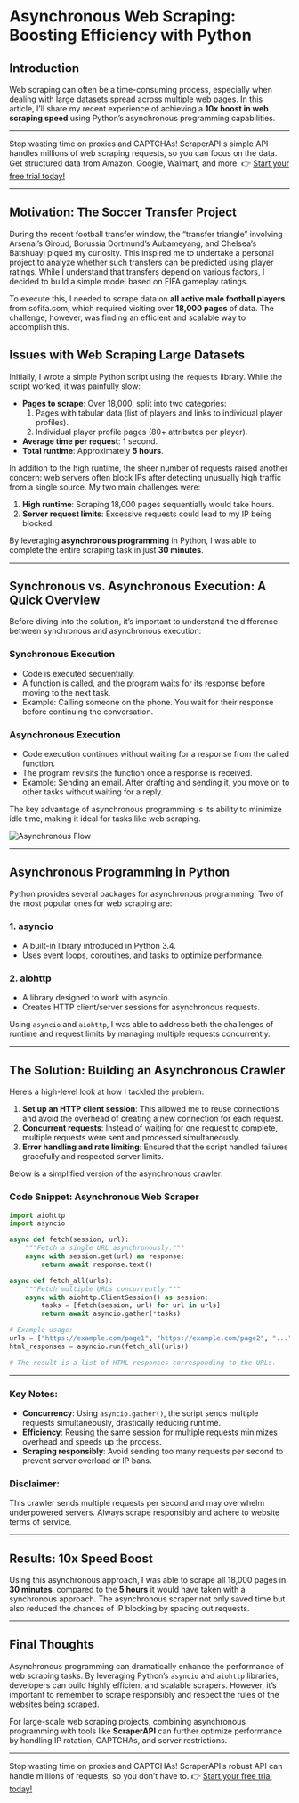 
# Asynchronous Web Scraping: Boosting Efficiency with Python

## Introduction

Web scraping can often be a time-consuming process, especially when dealing with large datasets spread across multiple web pages. In this article, I’ll share my recent experience of achieving a **10x boost in web scraping speed** using Python’s asynchronous programming capabilities.

---

Stop wasting time on proxies and CAPTCHAs! ScraperAPI's simple API handles millions of web scraping requests, so you can focus on the data. Get structured data from Amazon, Google, Walmart, and more. 👉 [Start your free trial today!](https://bit.ly/Scraperapi)

---

## Motivation: The Soccer Transfer Project

During the recent football transfer window, the “transfer triangle” involving Arsenal’s Giroud, Borussia Dortmund’s Aubameyang, and Chelsea’s Batshuayi piqued my curiosity. This inspired me to undertake a personal project to analyze whether such transfers can be predicted using player ratings. While I understand that transfers depend on various factors, I decided to build a simple model based on FIFA gameplay ratings.

To execute this, I needed to scrape data on **all active male football players** from sofifa.com, which required visiting over **18,000 pages** of data. The challenge, however, was finding an efficient and scalable way to accomplish this.

## Issues with Web Scraping Large Datasets

Initially, I wrote a simple Python script using the `requests` library. While the script worked, it was painfully slow:

- **Pages to scrape**: Over 18,000, split into two categories:
  1. Pages with tabular data (list of players and links to individual player profiles).
  2. Individual player profile pages (80+ attributes per player).
- **Average time per request**: 1 second.
- **Total runtime**: Approximately **5 hours**.

In addition to the high runtime, the sheer number of requests raised another concern: web servers often block IPs after detecting unusually high traffic from a single source. My two main challenges were:

1. **High runtime**: Scraping 18,000 pages sequentially would take hours.
2. **Server request limits**: Excessive requests could lead to my IP being blocked.

By leveraging **asynchronous programming** in Python, I was able to complete the entire scraping task in just **30 minutes**.

---

## Synchronous vs. Asynchronous Execution: A Quick Overview

Before diving into the solution, it’s important to understand the difference between synchronous and asynchronous execution:

### **Synchronous Execution**
- Code is executed sequentially.
- A function is called, and the program waits for its response before moving to the next task.
- Example: Calling someone on the phone. You wait for their response before continuing the conversation.

### **Asynchronous Execution**
- Code execution continues without waiting for a response from the called function.
- The program revisits the function once a response is received.
- Example: Sending an email. After drafting and sending it, you move on to other tasks without waiting for a reply.

The key advantage of asynchronous programming is its ability to minimize idle time, making it ideal for tasks like web scraping.

![Asynchronous Flow](https://cdn-images-1.medium.com/max/1600/1*60iugGBHMF7PPSn-fdQrHQ.png)

---

## Asynchronous Programming in Python

Python provides several packages for asynchronous programming. Two of the most popular ones for web scraping are:

### **1. asyncio**
- A built-in library introduced in Python 3.4.
- Uses event loops, coroutines, and tasks to optimize performance.

### **2. aiohttp**
- A library designed to work with asyncio.
- Creates HTTP client/server sessions for asynchronous requests.

Using `asyncio` and `aiohttp`, I was able to address both the challenges of runtime and request limits by managing multiple requests concurrently.

---

## The Solution: Building an Asynchronous Crawler

Here’s a high-level look at how I tackled the problem:

1. **Set up an HTTP client session**: This allowed me to reuse connections and avoid the overhead of creating a new connection for each request.
2. **Concurrent requests**: Instead of waiting for one request to complete, multiple requests were sent and processed simultaneously.
3. **Error handling and rate limiting**: Ensured that the script handled failures gracefully and respected server limits.

Below is a simplified version of the asynchronous crawler:

### Code Snippet: Asynchronous Web Scraper
```python
import aiohttp
import asyncio

async def fetch(session, url):
    """Fetch a single URL asynchronously."""
    async with session.get(url) as response:
        return await response.text()

async def fetch_all(urls):
    """Fetch multiple URLs concurrently."""
    async with aiohttp.ClientSession() as session:
        tasks = [fetch(session, url) for url in urls]
        return await asyncio.gather(*tasks)

# Example usage:
urls = ["https://example.com/page1", "https://example.com/page2", "..."]  # Add your URLs here
html_responses = asyncio.run(fetch_all(urls))

# The result is a list of HTML responses corresponding to the URLs.
```

---

### Key Notes:
- **Concurrency**: Using `asyncio.gather()`, the script sends multiple requests simultaneously, drastically reducing runtime.
- **Efficiency**: Reusing the same session for multiple requests minimizes overhead and speeds up the process.
- **Scraping responsibly**: Avoid sending too many requests per second to prevent server overload or IP bans.

### Disclaimer:
This crawler sends multiple requests per second and may overwhelm underpowered servers. Always scrape responsibly and adhere to website terms of service.

---

## Results: 10x Speed Boost

Using this asynchronous approach, I was able to scrape all 18,000 pages in **30 minutes**, compared to the **5 hours** it would have taken with a synchronous approach. The asynchronous scraper not only saved time but also reduced the chances of IP blocking by spacing out requests.

---

## Final Thoughts

Asynchronous programming can dramatically enhance the performance of web scraping tasks. By leveraging Python’s `asyncio` and `aiohttp` libraries, developers can build highly efficient and scalable scrapers. However, it’s important to remember to scrape responsibly and respect the rules of the websites being scraped.

For large-scale web scraping projects, combining asynchronous programming with tools like **ScraperAPI** can further optimize performance by handling IP rotation, CAPTCHAs, and server restrictions.

---

Stop wasting time on proxies and CAPTCHAs! ScraperAPI’s robust API can handle millions of requests, so you don’t have to. 👉 [Start your free trial today!](https://bit.ly/Scraperapi)
